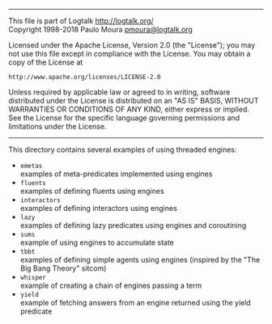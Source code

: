 ________________________________________________________________________

This file is part of Logtalk <http://logtalk.org/>  
Copyright 1998-2018 Paulo Moura <pmoura@logtalk.org>

Licensed under the Apache License, Version 2.0 (the "License");
you may not use this file except in compliance with the License.
You may obtain a copy of the License at

    http://www.apache.org/licenses/LICENSE-2.0

Unless required by applicable law or agreed to in writing, software
distributed under the License is distributed on an "AS IS" BASIS,
WITHOUT WARRANTIES OR CONDITIONS OF ANY KIND, either express or implied.
See the License for the specific language governing permissions and
limitations under the License.
________________________________________________________________________


This directory contains several examples of using threaded engines:

- `emetas`  
	examples of meta-predicates implemented using engines
- `fluents`  
	examples of defining fluents using engines
- `interactors`  
	examples of defining interactors using engines
- `lazy`  
	examples of defining lazy predicates using engines and coroutining
- `sums`  
	example of using engines to accumulate state
- `tbbt`  
	examples of defining simple agents using engines
	(inspired by the "The Big Bang Theory" sitcom)
- `whisper`  
	example of creating a chain of engines passing a term
- `yield`  
	example of fetching answers from an engine returned using the yield predicate
